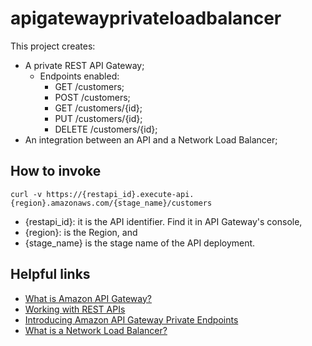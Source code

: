 # apigatewayprivateloadbalancer

This project creates:
- A private REST API Gateway;
    - Endpoints enabled:
        - GET /customers;
        - POST /customers;
        - GET /customers/{id};
        - PUT /customers/{id};
        - DELETE /customers/{id};
- An integration between an API and a Network Load Balancer;

## How to invoke

```
curl -v https://{restapi_id}.execute-api.{region}.amazonaws.com/{stage_name}/customers
```

- {restapi_id}: it is the API identifier. Find it in API Gateway's console,
- {region}: is the Region, and
- {stage_name} is the stage name of the API deployment.

## Helpful links

- [What is Amazon API Gateway?][1]
- [Working with REST APIs][2]
- [Introducing Amazon API Gateway Private Endpoints][3]
- [What is a Network Load Balancer?][4]

[1]: https://docs.aws.amazon.com/apigateway/latest/developerguide/welcome.html
[2]: https://docs.aws.amazon.com/apigateway/latest/developerguide/apigateway-rest-api.html
[3]: https://aws.amazon.com/blogs/compute/introducing-amazon-api-gateway-private-endpoints/
[4]: https://docs.aws.amazon.com/elasticloadbalancing/latest/network/introduction.html